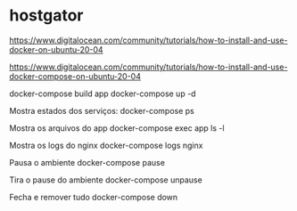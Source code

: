 # hostgator

https://www.digitalocean.com/community/tutorials/how-to-install-and-use-docker-on-ubuntu-20-04

https://www.digitalocean.com/community/tutorials/how-to-install-and-use-docker-compose-on-ubuntu-20-04

docker-compose build app
docker-compose up -d

Mostra estados dos serviços:
docker-compose ps

Mostra os arquivos do app
docker-compose exec app ls -l

Mostra os logs do nginx
docker-compose logs nginx

Pausa o ambiente
docker-compose pause

Tira o pause do ambiente
docker-compose unpause

Fecha e remover tudo
docker-compose down
